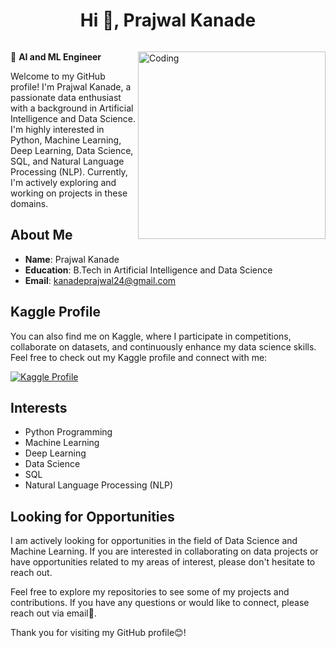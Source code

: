 <h1 align="center">Hi 👋, Prajwal Kanade</h1>



<p align="left"> <a href="https://twitter.com/" target="blank"><img src="https://img.shields.io/twitter/follow/?logo=twitter&style=for-the-badge" alt="" /></a> </p>

🌱 **AI and ML Engineer**
<img align="right" alt="Coding" width="300" src="https://i.pinimg.com/originals/81/17/8b/81178b47a8598f0c81c4799f2cdd4057.gif">


Welcome to my GitHub profile! I'm Prajwal Kanade, a passionate data enthusiast with a background in Artificial Intelligence and Data Science. 
I'm highly interested in Python, Machine Learning, Deep Learning, Data Science, SQL, and Natural Language Processing (NLP). Currently, I'm actively exploring and working on projects in these domains.

## About Me

- **Name**: Prajwal Kanade
- **Education**: B.Tech in Artificial Intelligence and Data Science
- **Email**: kanadeprajwal24@gmail.com

## Kaggle Profile

You can also find me on Kaggle, where I participate in competitions, collaborate on datasets, and continuously enhance my data science skills. 
Feel free to check out my Kaggle profile and connect with me:

[![Kaggle Profile](https://www.kaggle.com/static/images/open-in-kaggle.svg)](https://www.kaggle.com/prajwalkanade)

## Interests 

- Python Programming
- Machine Learning
- Deep Learning
- Data Science
- SQL
- Natural Language Processing (NLP)

## Looking for Opportunities

I am actively looking for opportunities in the field of Data Science and Machine Learning. 
If you are interested in collaborating on data projects or have opportunities related to my areas of interest, please don't hesitate to reach out.

Feel free to explore my repositories to see some of my projects and contributions. If you have any questions or would like to connect, please reach out via email📧.

Thank you for visiting my GitHub profile😊!



<!---
prajwalk-1/prajwalk-1 is a ✨ special ✨ repository because its `README.md` (this file) appears on your GitHub profile.
You can click the Preview link to take a look at your changes.
--->
